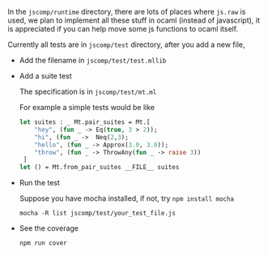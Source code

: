 In the `jscomp/runtime` directory, there are lots of places where `js.raw` is used, we plan to implement all these stuff in ocaml (instead of javascript), it is appreciated if you can help move some js functions to ocaml itself.

Currently all tests are in `jscomp/test` directory, after you add a new file, 


* Add the filename in `jscomp/test/test.mllib`

* Add a  suite test

   The specification is in `jscomp/test/mt.ml`

   For example a simple tests would be like

   ```ocaml
   let suites : _ Mt.pair_suites = Mt.[
       "hey", (fun _ -> Eq(true, 3 > 2));
       "hi", (fun _ ->  Neq(2,3);
       "hello", (fun _ -> Approx(3.0, 3.0));
       "throw", (fun _ -> ThrowAny(fun _ -> raise 3)) 
    ]
   let () = Mt.from_pair_suites __FILE__ suites
   ```

* Run the test

   Suppose you have mocha installed, if not, try `npm install mocha`

   ```
   mocha -R list jscomp/test/your_test_file.js
   ```

* See the coverage


   ```
   npm run cover
   ```